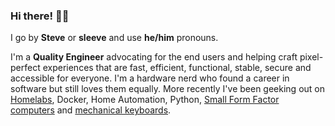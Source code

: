 ### Hi there! 👋🏼

I go by **Steve** or **sleeve** and use **he/him** pronouns.

I'm a **Quality Engineer** advocating for the end users and helping craft pixel-perfect experiences that are fast, efficient, functional, stable, secure and accessible for everyone. I'm a hardware nerd who found a career in software but still loves them equally. More recently I've been geeking out on [Homelabs](https://www.reddit.com/r/homelab/), Docker, Home Automation, Python, [Small Form Factor computers](https://www.reddit.com/r/sffpc/) and [mechanical keyboards](https://www.reddit.com/r/MechanicalKeyboards/).
